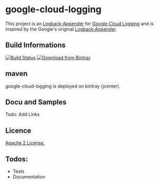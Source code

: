 # google-cloud-logging
This project is an [Logback-Appender](https://logback.qos.ch/) for [Google Cloud Logging](https://cloud.google.com/logging/docs) and is inspired by the Google's original [Logback-Appender](https://github.com/GoogleCloudPlatform/java-docs-samples/tree/master/logging/logback).

## Build Informations
[![Build Status](https://travis-ci.org/QuadStingray/google-cloud-logging.svg?branch=master)](https://travis-ci.org/QuadStingray/google-cloud-logging)
[ ![Download from Bintray](https://api.bintray.com/packages/quadstingray/maven/google-cloud-logging/images/download.svg) ](https://bintray.com/quadstingray/maven/google-cloud-logging/_latestVersion)

## maven
google-cloud-logging is deployed on bintray (jcenter).

## Docu and Samples
Todo: Add Links

## Licence
[Apache 2 License.](https://github.com/QuadStingray/google-cloud-logging/blob/master/LICENSE)

## Todos:
- Tests
- Documentation
